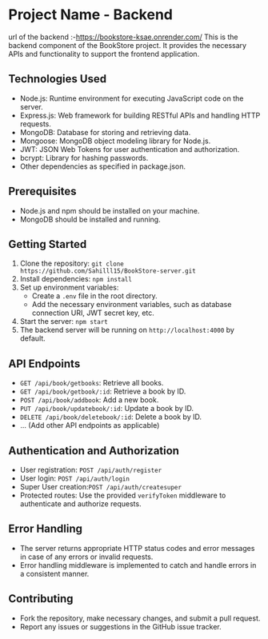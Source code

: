 # Project Name - Backend
url of the backend :-https://bookstore-ksae.onrender.com/
This is the backend component of the BookStore project. It provides the necessary APIs and functionality to support the frontend application.

## Technologies Used

- Node.js: Runtime environment for executing JavaScript code on the server.
- Express.js: Web framework for building RESTful APIs and handling HTTP requests.
- MongoDB: Database for storing and retrieving data.
- Mongoose: MongoDB object modeling library for Node.js.
- JWT: JSON Web Tokens for user authentication and authorization.
- bcrypt: Library for hashing passwords.
- Other dependencies as specified in package.json.

## Prerequisites

- Node.js and npm should be installed on your machine.
- MongoDB should be installed and running.

## Getting Started

1. Clone the repository: `git clone https://github.com/Sahilll15/BookStore-server.git`
2. Install dependencies: `npm install`
3. Set up environment variables:
   - Create a `.env` file in the root directory.
   - Add the necessary environment variables, such as database connection URI, JWT secret key, etc.
4. Start the server: `npm start`
5. The backend server will be running on `http://localhost:4000` by default.

## API Endpoints

- `GET /api/book/getbooks`: Retrieve all books.
- `GET /api/book/getbook/:id`: Retrieve a book by ID.
- `POST /api/book/addbook`: Add a new book.
- `PUT /api/book/updatebook/:id`: Update a book by ID.
- `DELETE /api/book/deletebook/:id`: Delete a book by ID.
- ... (Add other API endpoints as applicable)

## Authentication and Authorization

- User registration: `POST /api/auth/register`
- User login: `POST /api/auth/login`
- Super User creation:`POST /api/auth/createsuper`
- Protected routes: Use the provided `verifyToken` middleware to authenticate and authorize requests.

## Error Handling

- The server returns appropriate HTTP status codes and error messages in case of any errors or invalid requests.
- Error handling middleware is implemented to catch and handle errors in a consistent manner.

## Contributing

- Fork the repository, make necessary changes, and submit a pull request.
- Report any issues or suggestions in the GitHub issue tracker.




